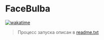 # FaceBulba

[![wakatime](https://wakatime.com/badge/user/018d96c3-132b-4a3e-9dd8-0f2c4e6a40d9/project/018e5702-9a32-4766-9d45-61c6353c38ec.svg)](https://wakatime.com/badge/user/018d96c3-132b-4a3e-9dd8-0f2c4e6a40d9/project/018e5702-9a32-4766-9d45-61c6353c38ec)

> Процесс запуска описан в [readme.txt](https://github.com/Rod-Way/face-bulba/blob/main/readme.txt)
